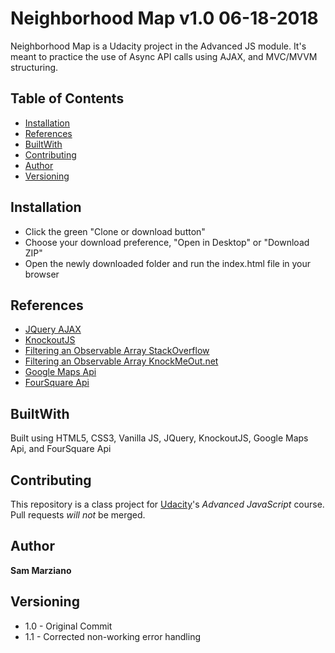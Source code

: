 # Neighborhood Map v1.0 06-18-2018

Neighborhood Map is a Udacity project in the Advanced JS module. It's meant to practice the use of Async API calls using AJAX, and MVC/MVVM structuring.

## Table of Contents

* [Installation](#installation)
* [References](#references)
* [BuiltWith](#builtwith)
* [Contributing](#contributing)
* [Author](#author)
* [Versioning](#versioning)

## Installation

* Click the green "Clone or download button"
* Choose your download preference, "Open in Desktop" or "Download ZIP"
* Open the newly downloaded folder and run the index.html file in your browser

## References

* [JQuery AJAX](http://api.jquery.com/jquery.ajax/)
* [KnockoutJS](http://knockoutjs.com/index.html)
* [Filtering an Observable Array StackOverflow](https://stackoverflow.com/questions/20857594/knockout-filtering-on-observable-array)
* [Filtering an Observable Array KnockMeOut.net](http://www.knockmeout.net/2011/04/utility-functions-in-knockoutjs.html)
* [Google Maps Api](https://developers.google.com/maps/documentation/javascript/tutorial)
* [FourSquare Api](https://developer.foursquare.com/)

## BuiltWith

Built using HTML5, CSS3, Vanilla JS, JQuery, KnockoutJS, Google Maps Api, and FourSquare Api

## Contributing

This repository is a class project for [Udacity](https://www.udacity.com/)'s *Advanced JavaScript* course. Pull requests _will not_ be merged.

## Author

**Sam Marziano**

## Versioning

* 1.0 - Original Commit
* 1.1 - Corrected non-working error handling
